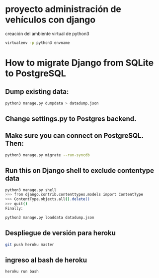 # proyecto administración de vehículos con django

creación del ambiente virtual de python3

```sh
virtualenv -p python3 envname
```
# How to migrate Django from SQLite to PostgreSQL

## Dump existing data:

```sh
python3 manage.py dumpdata > datadump.json
```
## Change settings.py to Postgres backend.

## Make sure you can connect on PostgreSQL. Then:

```sh
python3 manage.py migrate --run-syncdb
```
## Run this on Django shell to exclude contentype data

```sh
python3 manage.py shell
>>> from django.contrib.contenttypes.models import ContentType
>>> ContentType.objects.all().delete()
>>> quit()
Finally:
```

```sh
python3 manage.py loaddata datadump.json
```

## Despliegue de versión para heroku

```sh
git push heroku master
```

## ingreso al bash de heroku

```sh
heroku run bash
```
